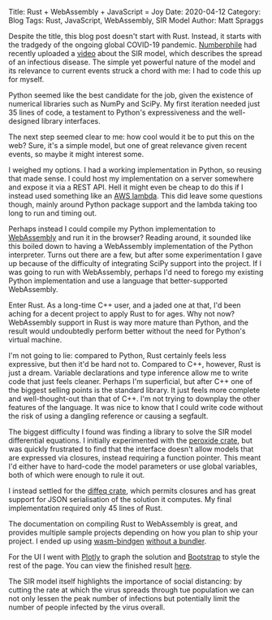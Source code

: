 Title: Rust + WebAssembly + JavaScript = Joy
Date: 2020-04-12
Category: Blog
Tags: Rust, JavaScript, WebAssembly, SIR Model
Author: Matt Spraggs

Despite the title, this blog post doesn't start with Rust. Instead, it starts
with the tradgedy of the ongoing global COVID-19 pandemic.
[Numberphile](https://www.youtube.com/channel/UCoxcjq-8xIDTYp3uz647V5A) had
recently uploaded a [video](https://www.youtube.com/watch?v=k6nLfCbAzgo) about
the SIR model, which describes the spread of an infectious disease. The simple
yet powerful nature of the model and its relevance to current events struck a
chord with me: I had to code this up for myself.

Python seemed like the best candidate for the job, given the existence of
numerical libraries such as NumPy and SciPy. My first iteration needed just
35 lines of code, a testament to Python's expressiveness and the well-designed
library interfaces.

The next step seemed clear to me: how cool would it be to put this on the web?
Sure, it's a simple model, but one of great relevance given recent events, so
maybe it might interest some.

I weighed my options. I had a working implementation in Python, so reusing that
made sense. I could host my implementation on a server somewhere and expose it
via a REST API. Hell it might even be cheap to do this if I instead used
something like an [AWS lambda](https://aws.amazon.com/lambda/). This did leave
some questions though, mainly around Python package support and the lambda
taking too long to run and timing out.

Perhaps instead I could compile my Python implementation to
[WebAssembly](https://webassembly.org/) and run it in the browser? Reading
around, it sounded like this boiled down to having a WebAssembly implementation
of the Python interpreter. Turns out there are a few, but after some
experimentation I gave up because of the difficulty of integrating SciPy support
into the project. If I was going to run with WebAssembly, perhaps I'd need to
forego my existing Python implementation and use a language that
better-supported WebAssembly.

Enter Rust. As a long-time C++ user, and a jaded one at that, I'd been aching
for a decent project to apply Rust to for ages. Why not now? WebAssembly support
in Rust is way more mature than Python, and the result would undoubtedly perform
better without the need for Python's virtual machine.

I'm not going to lie: compared to Python, Rust certainly feels less expressive,
but then it'd be hard not to. Compared to C++, however, Rust is just a dream.
Variable declarations and type inference allow me to write code that just
feels cleaner. Perhaps I'm superficial, but after C++ one of the biggest selling
points is the standard library. It just feels more complete and well-thought-out
than that of C++. I'm not trying to downplay the other features of the language.
It was nice to know that I could write code without the risk of using a dangling
reference or causing a segfault.

The biggest difficulty I found was finding a library to solve the SIR model
differential equations. I initially experimented with the
[peroxide crate](https://docs.rs/peroxide/0.21.5/peroxide/), but was quickly
frustrated to find that the interface doesn't allow models that are expressed
via closures, instead requiring a function pointer. This meant I'd either have
to hard-code the model parameters or use global variables, both of which were
enough to rule it out.

I instead settled for the
[diffeq crate](https://docs.rs/diffeq/0.1.0/diffeq/), which permits closures and
has great support for JSON serialisation of the solution it computes. My final
implementation required only 45 lines of Rust.

The documentation on compiling Rust to WebAssembly is great, and provides
multiple sample projects depending on how you plan to ship your project. I ended
up using [wasm-bindgen](https://docs.rs/wasm-bindgen/0.2.60/wasm_bindgen/)
[without a bundler](https://github.com/rustwasm/wasm-bindgen/tree/master/examples/without-a-bundler).

For the UI I went with [Plotly](https://plotly.com/graphing-libraries/) to graph
the solution and [Bootstrap](https://getbootstrap.com/) to style the rest of the
page. You can view the finished result
[here](https://mspraggs.github.io/sir_model/index.html).

The SIR model itself highlights the importance of social distancing: by cutting
the rate at which the virus spreads through tue population we can not only
lessen the peak number of infections but potentially limit the number of people
infected by the virus overall.
